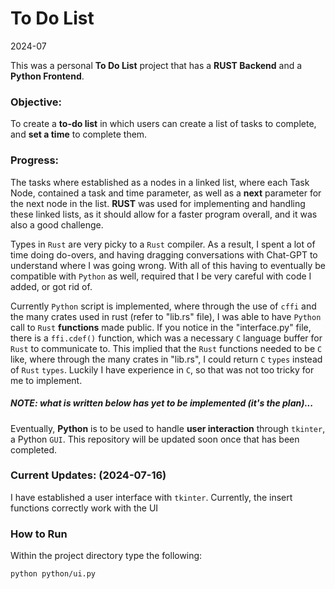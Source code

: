# To Do List
2024-07

This was a personal **To Do List** project that has a **RUST Backend** and a **Python Frontend**.

### Objective:
To create a **to-do list** in which users can create a list of tasks to complete, and **set a 
time** to complete them. 

### Progress:
The tasks where established as a nodes in a linked list, where each Task Node, contained a task and time
parameter, as well as a **next** parameter for the next node in the list. **RUST** was used for
implementing and handling these linked lists, as it should allow for a faster program overall, and it
was also a good challenge. 

Types in `Rust` are very picky to a `Rust` compiler. As a result, I spent a lot of time doing do-overs, and having
dragging conversations with Chat-GPT to understand where I was going wrong. With all of this having to eventually be
compatible with `Python` as well, required that I be very careful with code I added, or got rid of.

Currently `Python` script is implemented, where through the use of `cffi` and the many crates used in rust (refer 
to "lib.rs" file), I was able to have `Python` call to `Rust` **functions** made public. If you notice in the 
"interface.py" file, there is a `ffi.cdef()` function, which was a necessary `C` language buffer for `Rust` to 
communicate to. This implied that the `Rust` functions needed to be `C` like, where through the many crates in "lib.rs", 
I could return `C` `types` instead of `Rust` `types`. Luckily I have experience in `C`, so that was not too tricky 
for me to implement.

##### NOTE: what is written below has yet to be implemented (it's the plan)...
Eventually, **Python** is to be used to handle **user interaction** through `tkinter`, a Python `GUI`. This repository
will be updated soon once that has been completed. 

### Current Updates: (2024-07-16)
I have established a user interface with `tkinter`. Currently, the insert functions correctly work with the UI

### How to Run
Within the project directory type the following:
```commandline
python python/ui.py
```



